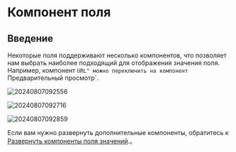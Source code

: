 # Компонент поля

## Введение

Некоторые поля поддерживают несколько компонентов, что позволяет нам выбрать наиболее подходящий для отображения значения поля. Например, компонент `URL" можно переключить на компонент `Предварительный просмотр`.

![20240807092556](https://static-docs.nocobase.com/20240807092556.png)

![20240807092716](https://static-docs.nocobase.com/20240807092716.png)

![20240807092859](https://static-docs.nocobase.com/20240807092859.png)

Если вам нужно развернуть дополнительные компоненты, обратитесь к [Развернуть компоненты поля значений](/plugin-samples/field/value).。

